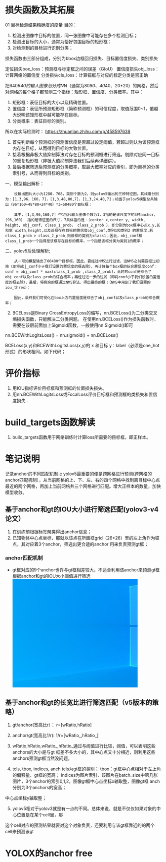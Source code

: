 # 损失函数及其拓展
 01 目标检测结果精确度的度量
 目的：
1. 检测出图像中目标的位置，同一张图像中可能存在多个检测目标；
2. 检测出目标的大小，通常为恰好包围目标的矩形框；
3. 对检测到的目标进行识别分类；


 损失函数由三部分组成，分别为bbox边框回归损失、目标置信度损失、类别损失

定位损失box_loss：预测框与标定框之间的误差（GIoU）
置信度损失obj_loss：计算网络的置信度
分类损失cls_loss：计算锚框与对应的标定分类是否正确


把640*640的输入图像划分成N*N（通常为80*80、40*40、20*20）的网格，然后对网格的每个格子都预测三个指标：矩形框、置信度、分类概率。其中：

1. 矩形框：表征目标的大小以及精确位置。
2. 置信度：表征所预测矩形框（简称预测框）的可信程度，取值范围0~1，值越大说明该矩形框中越可能存在目标。
3. 分类概率：表征目标的类别。

所以在实际检测时：
https://zhuanlan.zhihu.com/p/458597638
1. 首先判断每个预测框的预测置信度是否超过设定阈值，若超过则认为该预测框内存在目标，从而得到目标的大致位置。
2. 接着根据非极大值抑制算法对存在目标的预测框进行筛选，剔除对应同一目标的重复矩形框（非极大值抑制算法我们后续再详细讲）。
3. 最后根据筛选后预测框的分类概率，取最大概率对应的索引，即为目标的分类索引号，从而得到目标的类别。


一、模型输出解析：

        设输出图片大小为1280，768，类别个数为2，则yolov5输出的三种特征图，其维度分别为：[1,3,96，160，7]，[1,3,48,80,7]，[1,3,24,40,7]；相当于yolov5模型总共输出（96*160+48*80+24*40）*3=60480个目标框；

        其中，[1,3,96,160,7] 中1指代输入图像个数为1，3指的是该尺度下的3种anchor，(96,160)  指的是特征图的尺寸，7具体指的是：（center_x,center_y, width, height, obj_conf, class_1_prob， class_2_prob ），即分别为box框中心点x,y,长和宽 width,height,以及该框存在目标的置信度obj_conf,类别1和类别2 的置信度,若class_1_prob > class_2_prob,则该框的类别为class1；因此，obj_conf和class_1_prob一个指得是该框存在目标的概率，一个指是该框分类为类别1的概率；

二、yolov5后处理解析;

        从一可知模型输出了60480个目标框，因此，要经过NMS进行过滤，进NMS之前需要经过初筛（即将obj_conf小于我们设置的置信度的框去除），再计算每个box框的综合置信度conf：conf = obj_conf * max(class_1_prob ,class_2_prob)，此时的conf是综合了obj_conf以及class_prob的综合概率；再经过进一步的过滤（即将conf小于我们设置的置信度的框去除），最后，将剩余的框通过NMS算法，得出最终的框；（NMS中用到了我们设置的iou_thres）；

        因此，最终我们可视化在box上方的置信度是综合了obj_conf以及class_prob的综合概率；



2. BCELoss是Binary CrossEntropyLoss的缩写，nn.BCELoss()为二分类交叉熵损失函数，只能解决二分类问题。 在使用nn.BCELoss()作为损失函数时，需要在该层前面加上Sigmoid函数，一般使用nn.Sigmoid()即可

nn.BCEWithLogitsLoss() = nn.sigmoid() + nn.BCELoss()

BCELoss(x,y)和BCEWithLogitsLoss(x,y)的 x 和目标 y：label（必须是one_hot形式）的形状相同。如下代码；

# 评价指标
1. 用IOU指标评价目标框和预测框的位置损失损失。
2. 用nn.BCEWithLogitsLoss或FocalLoss评价目标框和预测框的类损失和置信度损失 .




# build_targets函数解读

1. build_targets函数用于网络训练时计算loss所需要的目标框，即正样本。










# 笔记说明
  记录anchor的不同匹配机制
  [c](https://zhuanlan.zhihu.com/p/424984172)
  yolov5最重要的便是跨网格进行预测(跨网格的anchor匹配机制），从当前网格的上、下、左、右的四个网格中找到离目标中心点最近的两个网格，再加上当前网格共三个网格进行匹配。增大正样本的数量，加快模型收敛。

## 基于anchor和gt的IOU大小进行筛选匹配(yolov3-v4论文）
1. 在训练前根据标签聚类得出anchor信息；
2. 已知物体中心点坐标，那就以该点在所画框grid（26*26）里的左上角作为锚点，其对应着3个anchor，筛选出更合适的anchor
用来负责预测gt框；

### anchor匹配机制
* gt框对应的9个anchor也许与gt框相差较大，不适合利用该anchor来预测gt框
根据anchor和gt的IOU大小阈值进行筛选
![sssasd](img/a.jpg)

## 基于anchor和gt的长宽比进行筛选匹配（v5版本的策略）

1. gt/anchor(宽高比r）： r=[wRatio,hRatio]
2. anchor/gt(宽高比1/r): 1/r=[wRatio_,hRatio_]
3. wRatio,hRatio,wRatio_,hRatio_通过与阈值进行比较，阈值，可以表明这些anchors的大小是与gt
框差不多大小的，其中心点又十分相近，则利用这些anchors预测gt框当然没问题。

4. tcls, tbox, indices, anch
tcls为gt框的类别；
tbox：gt框中心点相对于左上角的偏移量、gt框的宽高；
indices为图片索引，该图片在batch_size中第几张图片，3个anchor的索引0,1,2，图像gt框中心点坐标x轴取整，图像gt框
anch分别为3个anchors的宽高；

中心点坐标y轴取整；

5. yolov5相对于yolov3就是有一点的不同。总体来说，就是不仅仅如果对象的中心位置是在某个cell里，那

这个cell对应的预测结果就要对这个对象负责，还要利用与该gt框靠近的的两个cell来预测该gt

#  YOLOX的anchor free